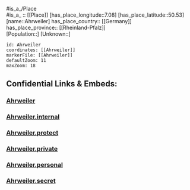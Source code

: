 ﻿---
location: [50.53,7.08] 
mapzoom: [7,12] 
mapmarker: city 
type: City
tags:
- geo/City


SpocWebEntityId: 28689
isDeleted: false
confidential: public

---
#is_a_/Place  
#is_a_ :: [[Place]] 
[has_place_longitude::7.08] 
[has_place_latitude::50.53] 
[name::Ahrweiler] 
has_place_country:: [[Germany]]  
has_place_province:: [[Rheinland-Pfalz]]  
[Population::] 
[Unknown::] 


```leaflet
id: Ahrweiler
coordinates: [[Ahrweiler]] 
markerFile: [[Ahrweiler]] 
defaultZoom: 11 
maxZoom: 18
```


## Confidential Links & Embeds: 

### [Ahrweiler](/_public/Earth/Continent/Europe/Europe~Central/Germany/Germany~West/Rheinland-Pfalz/counties~RP/Ahrweiler/cities~Ahrweiler/Bad_Neuenahr-Ahrweiler/City/Ahrweiler.md) 

### [Ahrweiler.internal](/_internal/Earth/Continent/Europe/Europe~Central/Germany/Germany~West/Rheinland-Pfalz/counties~RP/Ahrweiler/cities~Ahrweiler/Bad_Neuenahr-Ahrweiler/City/Ahrweiler.internal.md) 

### [Ahrweiler.protect](/_protect/Earth/Continent/Europe/Europe~Central/Germany/Germany~West/Rheinland-Pfalz/counties~RP/Ahrweiler/cities~Ahrweiler/Bad_Neuenahr-Ahrweiler/City/Ahrweiler.protect.md) 

### [Ahrweiler.private](/_private/Earth/Continent/Europe/Europe~Central/Germany/Germany~West/Rheinland-Pfalz/counties~RP/Ahrweiler/cities~Ahrweiler/Bad_Neuenahr-Ahrweiler/City/Ahrweiler.private.md) 

### [Ahrweiler.personal](/_personal/Earth/Continent/Europe/Europe~Central/Germany/Germany~West/Rheinland-Pfalz/counties~RP/Ahrweiler/cities~Ahrweiler/Bad_Neuenahr-Ahrweiler/City/Ahrweiler.personal.md) 

### [Ahrweiler.secret](/_secret/Earth/Continent/Europe/Europe~Central/Germany/Germany~West/Rheinland-Pfalz/counties~RP/Ahrweiler/cities~Ahrweiler/Bad_Neuenahr-Ahrweiler/City/Ahrweiler.secret.md) 
